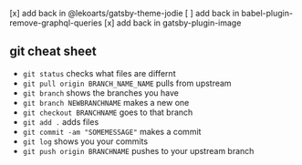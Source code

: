 

[x] add back in @lekoarts/gatsby-theme-jodie
[ ] add back in babel-plugin-remove-graphql-queries
[x] add back in gatsby-plugin-image



## git cheat sheet
- `git status` checks what files are differnt
- `git pull origin BRANCH_NAME_NAME` pulls from upstream
- `git branch` shows the branches you have
- `git branch NEWBRANCHNAME` makes a new one
- `git checkout BRANCHNAME` goes to that branch
- `git add .` adds files
- `git commit -am "SOMEMESSAGE"` makes a commit
- `git log` shows you your commits
- `git push origin BRANCHNAME` pushes to your upstream branch